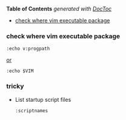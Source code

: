 <!-- START doctoc generated TOC please keep comment here to allow auto update -->
<!-- DON'T EDIT THIS SECTION, INSTEAD RE-RUN doctoc TO UPDATE -->
**Table of Contents**  *generated with [DocToc](https://github.com/thlorenz/doctoc)*

- [check where vim executable package](#check-where-vim-executable-package)

<!-- END doctoc generated TOC please keep comment here to allow auto update -->


### check where vim executable package
```vim
:echo v:progpath
```

[or](https://stackoverflow.com/a/48858718/2940319)
  ```vim
  :echo $VIM
  ```

### tricky
- List startup script files
  ```vim
  :scriptnames
  ```
